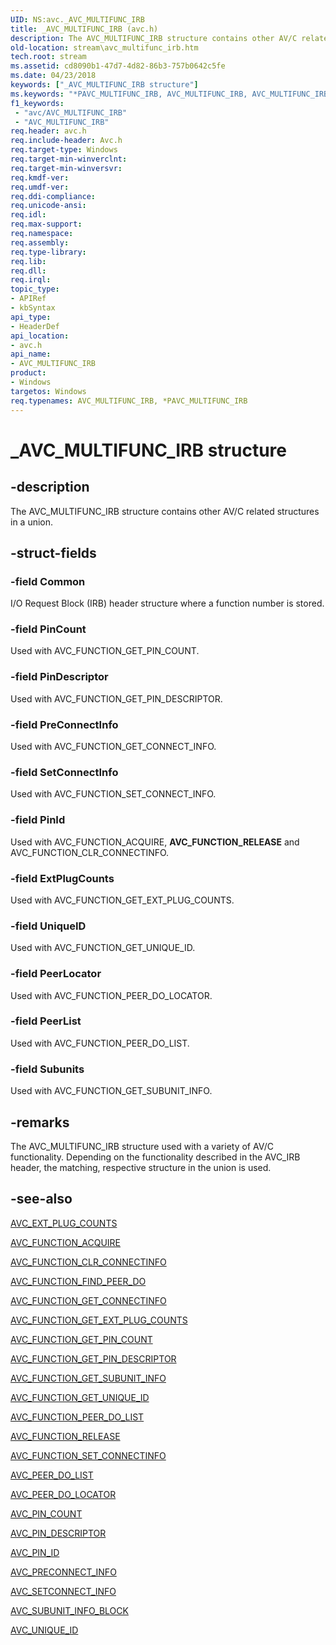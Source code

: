 ```yaml
---
UID: NS:avc._AVC_MULTIFUNC_IRB
title: _AVC_MULTIFUNC_IRB (avc.h)
description: The AVC_MULTIFUNC_IRB structure contains other AV/C related structures in a union.
old-location: stream\avc_multifunc_irb.htm
tech.root: stream
ms.assetid: cd8090b1-47d7-4d82-86b3-757b0642c5fe
ms.date: 04/23/2018
keywords: ["_AVC_MULTIFUNC_IRB structure"]
ms.keywords: "*PAVC_MULTIFUNC_IRB, AVC_MULTIFUNC_IRB, AVC_MULTIFUNC_IRB structure [Streaming Media Devices], PAVC_MULTIFUNC_IRB, PAVC_MULTIFUNC_IRB structure pointer [Streaming Media Devices], _AVC_MULTIFUNC_IRB, avc/AVC_MULTIFUNC_IRB, avc/PAVC_MULTIFUNC_IRB, avcref_99cf5d79-48d7-4b86-80a7-9de22cc2f29e.xml, stream.avc_multifunc_irb"
f1_keywords:
 - "avc/AVC_MULTIFUNC_IRB"
 - "AVC_MULTIFUNC_IRB"
req.header: avc.h
req.include-header: Avc.h
req.target-type: Windows
req.target-min-winverclnt: 
req.target-min-winversvr: 
req.kmdf-ver: 
req.umdf-ver: 
req.ddi-compliance: 
req.unicode-ansi: 
req.idl: 
req.max-support: 
req.namespace: 
req.assembly: 
req.type-library: 
req.lib: 
req.dll: 
req.irql: 
topic_type:
- APIRef
- kbSyntax
api_type:
- HeaderDef
api_location:
- avc.h
api_name:
- AVC_MULTIFUNC_IRB
product:
- Windows
targetos: Windows
req.typenames: AVC_MULTIFUNC_IRB, *PAVC_MULTIFUNC_IRB
---
```


# _AVC_MULTIFUNC_IRB structure


## -description


The AVC_MULTIFUNC_IRB structure contains other AV/C related structures in a union.


## -struct-fields




### -field Common

 I/O Request Block (IRB) header structure where a function number is stored.


### -field PinCount

Used with AVC_FUNCTION_GET_PIN_COUNT.


### -field PinDescriptor

Used with AVC_FUNCTION_GET_PIN_DESCRIPTOR.


### -field PreConnectInfo

Used with AVC_FUNCTION_GET_CONNECT_INFO.


### -field SetConnectInfo

Used with AVC_FUNCTION_SET_CONNECT_INFO.


### -field PinId

Used with AVC_FUNCTION_ACQUIRE, <b>AVC_FUNCTION_RELEASE</b> and AVC_FUNCTION_CLR_CONNECTINFO.


### -field ExtPlugCounts

Used with AVC_FUNCTION_GET_EXT_PLUG_COUNTS.


### -field UniqueID

Used with AVC_FUNCTION_GET_UNIQUE_ID.


### -field PeerLocator

Used with AVC_FUNCTION_PEER_DO_LOCATOR.


### -field PeerList

Used with AVC_FUNCTION_PEER_DO_LIST.


### -field Subunits

Used with AVC_FUNCTION_GET_SUBUNIT_INFO.


## -remarks



The AVC_MULTIFUNC_IRB structure used with a variety of AV/C functionality. Depending on the functionality described in the AVC_IRB header, the matching, respective structure in the union is used.




## -see-also




<a href="https://docs.microsoft.com/windows-hardware/drivers/ddi/avc/ns-avc-_avc_ext_plug_counts">AVC_EXT_PLUG_COUNTS</a>



<a href="https://docs.microsoft.com/windows-hardware/drivers/stream/avc-function-acquire">AVC_FUNCTION_ACQUIRE</a>



<a href="https://docs.microsoft.com/windows-hardware/drivers/stream/avc-function-clr-connectinfo">AVC_FUNCTION_CLR_CONNECTINFO</a>



<a href="https://docs.microsoft.com/windows-hardware/drivers/stream/avc-function-find-peer-do">AVC_FUNCTION_FIND_PEER_DO</a>



<a href="https://docs.microsoft.com/windows-hardware/drivers/stream/avc-function-get-connectinfo">AVC_FUNCTION_GET_CONNECTINFO</a>



<a href="https://docs.microsoft.com/windows-hardware/drivers/stream/avc-function-get-ext-plug-counts">AVC_FUNCTION_GET_EXT_PLUG_COUNTS</a>



<a href="https://docs.microsoft.com/windows-hardware/drivers/stream/avc-function-get-pin-count">AVC_FUNCTION_GET_PIN_COUNT</a>



<a href="https://docs.microsoft.com/windows-hardware/drivers/stream/avc-function-get-pin-descriptor">AVC_FUNCTION_GET_PIN_DESCRIPTOR</a>



<a href="https://docs.microsoft.com/windows-hardware/drivers/stream/avc-function-get-subunit-info">AVC_FUNCTION_GET_SUBUNIT_INFO</a>



<a href="https://docs.microsoft.com/windows-hardware/drivers/stream/avc-function-get-unique-id">AVC_FUNCTION_GET_UNIQUE_ID</a>



<a href="https://docs.microsoft.com/windows-hardware/drivers/stream/avc-function-peer-do-list">AVC_FUNCTION_PEER_DO_LIST</a>



<a href="https://docs.microsoft.com/windows-hardware/drivers/stream/avc-function-release">AVC_FUNCTION_RELEASE</a>



<a href="https://docs.microsoft.com/windows-hardware/drivers/stream/avc-function-set-connectinfo">AVC_FUNCTION_SET_CONNECTINFO</a>



<a href="https://docs.microsoft.com/windows-hardware/drivers/ddi/avc/ns-avc-_avc_peer_do_list">AVC_PEER_DO_LIST</a>



<a href="https://docs.microsoft.com/windows-hardware/drivers/ddi/avc/ns-avc-_avc_peer_do_locator">AVC_PEER_DO_LOCATOR</a>



<a href="https://docs.microsoft.com/windows-hardware/drivers/ddi/avc/ns-avc-_avc_pin_count">AVC_PIN_COUNT</a>



<a href="https://docs.microsoft.com/windows-hardware/drivers/ddi/avc/ns-avc-_avc_pin_descriptor">AVC_PIN_DESCRIPTOR</a>



<a href="https://docs.microsoft.com/windows-hardware/drivers/ddi/avc/ns-avc-_avc_pin_id">AVC_PIN_ID</a>



<a href="https://docs.microsoft.com/windows-hardware/drivers/ddi/avc/ns-avc-_avc_preconnect_info">AVC_PRECONNECT_INFO</a>



<a href="https://docs.microsoft.com/windows-hardware/drivers/ddi/avc/ns-avc-_avc_setconnect_info">AVC_SETCONNECT_INFO</a>



<a href="https://docs.microsoft.com/windows-hardware/drivers/ddi/avc/ns-avc-_avc_subunit_info_block">AVC_SUBUNIT_INFO_BLOCK</a>



<a href="https://docs.microsoft.com/windows-hardware/drivers/ddi/avc/ns-avc-_avc_unique_id">AVC_UNIQUE_ID</a>
 

 


